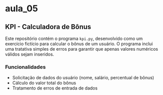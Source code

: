 # aula_05

## KPI - Calculadora de Bônus

Este repositório contém o programa `kpi.py`, desenvolvido como um exercício fictício para calcular o bônus de um usuário. O programa inclui uma tratativa simples de erros para garantir que apenas valores numéricos válidos sejam inseridos.

### Funcionalidades

- Solicitação de dados do usuário (nome, salário, percentual de bônus)
- Cálculo do valor total do bônus
- Tratamento de erros de entrada de dados